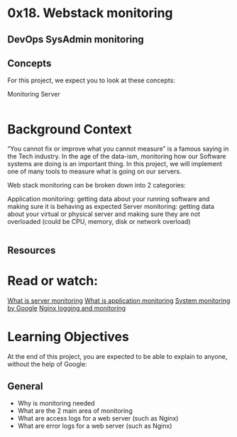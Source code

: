 # 0x18. Webstack monitoring
## DevOps SysAdmin monitoring

## Concepts
For this project, we expect you to look at these concepts:

Monitoring
Server


<img src="https://s3.amazonaws.com/intranet-projects-files/holbertonschool-sysadmin_devops/281/hb3pAsO.png" alt="" loading="lazy" style="">

# Background Context
“You cannot fix or improve what you cannot measure” is a famous saying in the Tech industry. In the age of the data-ism, monitoring how our Software systems are doing is an important thing. In this project, we will implement one of many tools to measure what is going on our servers.

Web stack monitoring can be broken down into 2 categories:

Application monitoring: getting data about your running software and making sure it is behaving as expected
Server monitoring: getting data about your virtual or physical server and making sure they are not overloaded (could be CPU, memory, disk or network overload)

<img src="https://s3.amazonaws.com/intranet-projects-files/holbertonschool-sysadmin_devops/281/ktCXnhE.jpg" alt="" loading="lazy" style="">

## Resources
# Read or watch:

<a href="/rltoken/km_XUDAfXEBoXZQsIWEo5Q" title="What is server monitoring" target="_blank">What is server monitoring</a>
<a href="/rltoken/z9jsikINjrsUo2QY5_Xz8g" title="What is application monitoring" target="_blank">What is application monitoring</a>
<a href="/rltoken/_8KIbIUNzMgKi_LiGMBWAw" title="System monitoring by Google" target="_blank">System monitoring by Google</a>
<a href="/rltoken/V3GsrDcMHPdgrizShj4RCg" title="Nginx logging and monitoring" target="_blank">Nginx logging and monitoring</a>


# Learning Objectives
At the end of this project, you are expected to be able to explain to anyone, without the help of Google:

## General
* Why is monitoring needed
* What are the 2 main area of monitoring
* What are access logs for a web server (such as Nginx)
* What are error logs for a web server (such as Nginx)
